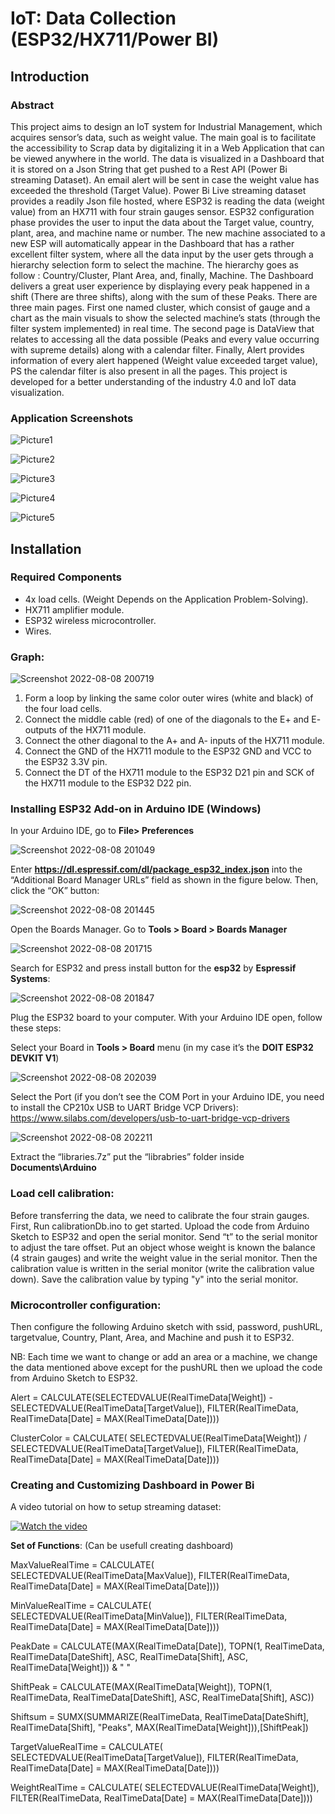 # IoT: Data Collection (ESP32/HX711/Power BI)

## Introduction

### Abstract

This project aims to design an IoT system for Industrial Management, which acquires sensor’s data, such as weight value. The main goal is to facilitate the accessibility to Scrap data by digitalizing it in a Web Application that can be viewed anywhere in the world. The data is visualized in a Dashboard that it is stored on a Json String that get pushed to a Rest API (Power Bi streaming Dataset). An email alert will be sent in case the weight value has exceeded the threshold (Target Value).
Power Bi Live streaming dataset provides a readily Json file hosted, where ESP32 is reading the data (weight value) from an HX711 with four strain gauges sensor. ESP32 configuration phase provides the user to input the data about the Target value, country, plant, area, and machine name or number. The new machine associated to a new ESP will automatically appear in the Dashboard that has a rather excellent filter system, where all the data input by the user gets through a hierarchy selection form to select the machine. The hierarchy goes as follow : Country/Cluster, Plant Area, and, finally, Machine. 
The Dashboard delivers a great user experience by displaying every peak happened in a shift (There are three shifts), along with the sum of these Peaks. There are three main pages. First one named cluster, which consist of gauge and a chart as the main visuals to show the selected machine’s stats (through the filter system implemented) in real time. The second page is DataView that relates to accessing all the data possible (Peaks and every value occurring with supreme details) along with a calendar filter. Finally, Alert provides information of every alert happened (Weight value exceeded target value), PS the calendar filter is also present in all the pages. This project is developed for a better understanding of the industry 4.0 and IoT data visualization.

### Application Screenshots

![Picture1](https://user-images.githubusercontent.com/67825314/183530962-f074ad8e-c759-4fa6-b0ca-28e0c82f321c.png)

![Picture2](https://user-images.githubusercontent.com/67825314/183530970-ca17d9ca-bdce-4ecb-8ab2-3a754be910bb.png)

![Picture3](https://user-images.githubusercontent.com/67825314/183530980-2fd3bc8b-7eed-4899-9e4e-c73218aea109.png)

![Picture4](https://user-images.githubusercontent.com/67825314/183530987-c62a1d5f-e104-40a1-9d02-efa57a2d9400.png)

![Picture5](https://user-images.githubusercontent.com/67825314/183530991-c081eef4-6b63-4b61-a1d2-94c4d4926376.png)


## Installation

### Required Components

- 4x load cells. (Weight Depends on the Application Problem-Solving).
- HX711 amplifier module.
- ESP32 wireless microcontroller.
- Wires.

### Graph:

![Screenshot 2022-08-08 200719](https://user-images.githubusercontent.com/67825314/183495002-e0299d30-7f5c-4c24-9822-4bbcfd5ec1ce.png)

1. Form a loop by linking the same color outer wires (white and black) of the four load cells.
2. Connect the middle cable (red) of one of the diagonals to the E+ and E- outputs of the HX711 module.
3. Connect the other diagonal to the A+ and A- inputs of the HX711 module.
4. Connect the GND of the HX711 module to the ESP32 GND and VCC to the ESP32 3.3V pin.
6. Connect the DT of the HX711 module to the ESP32 D21 pin and SCK of the HX711 module to the ESP32 D22 pin.

### Installing ESP32 Add-on in Arduino IDE (Windows)

In your Arduino IDE, go to **File> Preferences**

![Screenshot 2022-08-08 201049](https://user-images.githubusercontent.com/67825314/183495714-cfc50599-94e1-4f0b-9704-68d43b3da511.png)

Enter **https://dl.espressif.com/dl/package_esp32_index.json** into the “Additional Board 
Manager URLs” field as shown in the figure below. Then, click the “OK” button:

![Screenshot 2022-08-08 201445](https://user-images.githubusercontent.com/67825314/183496419-742c5287-346d-478c-889c-4b23affea1a1.png)

Open the Boards Manager. Go to **Tools > Board > Boards Manager**

![Screenshot 2022-08-08 201715](https://user-images.githubusercontent.com/67825314/183496747-45cba8ac-c636-4193-a208-976ba7cbae6f.png)

Search for ESP32 and press install button for the **esp32** by **Espressif Systems**:

![Screenshot 2022-08-08 201847](https://user-images.githubusercontent.com/67825314/183497031-6b96eb28-f4b8-49c2-9a09-85e907e6f475.png)

Plug the ESP32 board to your computer. With your Arduino IDE open, follow these steps:

Select your Board in **Tools > Board** menu (in my case it’s the **DOIT ESP32 DEVKIT V1**)

![Screenshot 2022-08-08 202039](https://user-images.githubusercontent.com/67825314/183497315-b560a948-6ae9-4d1e-b816-d12cbc993686.png)

Select the Port (if you don’t see the COM Port in your Arduino IDE, you need to install the CP210x USB to UART Bridge VCP Drivers):
https://www.silabs.com/developers/usb-to-uart-bridge-vcp-drivers

![Screenshot 2022-08-08 202211](https://user-images.githubusercontent.com/67825314/183497593-ec07de69-9ddc-40c3-ab3d-fa2dc799c795.png)

Extract the “libraries.7z” put the “librabries” folder inside **Documents\Arduino**

### Load cell calibration:

Before transferring the data, we need to calibrate the four strain gauges. First, Run calibrationDb.ino to get started.
Upload the code from Arduino Sketch to ESP32 and open the serial monitor.
Send “t” to the serial monitor to adjust the tare offset. Put an object whose weight is known the balance (4 strain gauges) and write the weight value in the serial monitor.
Then the calibration value is written in the serial monitor (write the calibration value down).
Save the calibration value by typing "y" into the serial monitor.

###  Microcontroller configuration:

Then configure the following Arduino sketch with ssid, password, pushURL, targetvalue, Country, Plant, Area, and Machine and push it to ESP32.

NB: Each time we want to change or add an area or a machine, we change the data mentioned above except for the pushURL then we upload the code from Arduino Sketch to ESP32.



Alert = CALCULATE(SELECTEDVALUE(RealTimeData[Weight]) - SELECTEDVALUE(RealTimeData[TargetValue]), FILTER(RealTimeData, RealTimeData[Date] = MAX(RealTimeData[Date])))

ClusterColor = CALCULATE( SELECTEDVALUE(RealTimeData[Weight]) / SELECTEDVALUE(RealTimeData[TargetValue]), FILTER(RealTimeData, RealTimeData[Date] = MAX(RealTimeData[Date])))

### Creating and Customizing Dashboard in Power Bi

A video tutorial on how to setup streaming dataset:

[![Watch the video](https://user-images.githubusercontent.com/67825314/183531923-a1746481-dd48-4390-ac1d-c4a6cd13cd66.jpg)](https://www.youtube.com/watch?v=HzXIgUNRATs)


**Set of Functions**: (Can be usefull creating dashboard)

MaxValueRealTime = CALCULATE( SELECTEDVALUE(RealTimeData[MaxValue]), FILTER(RealTimeData, RealTimeData[Date] = MAX(RealTimeData[Date])))

MinValueRealTime = CALCULATE( SELECTEDVALUE(RealTimeData[MinValue]), FILTER(RealTimeData, RealTimeData[Date] = MAX(RealTimeData[Date])))

PeakDate = CALCULATE(MAX(RealTimeData[Date]), TOPN(1, RealTimeData, RealTimeData[DateShift], ASC, RealTimeData[Shift], ASC, RealTimeData[Weight])) & " " 

ShiftPeak = CALCULATE(MAX(RealTimeData[Weight]), TOPN(1, RealTimeData, RealTimeData[DateShift], ASC, RealTimeData[Shift], ASC))

Shiftsum = SUMX(SUMMARIZE(RealTimeData, RealTimeData[DateShift], RealTimeData[Shift], "Peaks", MAX(RealTimeData[Weight])),[ShiftPeak])

TargetValueRealTime = CALCULATE( SELECTEDVALUE(RealTimeData[TargetValue]), FILTER(RealTimeData, RealTimeData[Date] = MAX(RealTimeData[Date])))

WeightRealTime = CALCULATE( SELECTEDVALUE(RealTimeData[Weight]), FILTER(RealTimeData, RealTimeData[Date] = MAX(RealTimeData[Date])))







